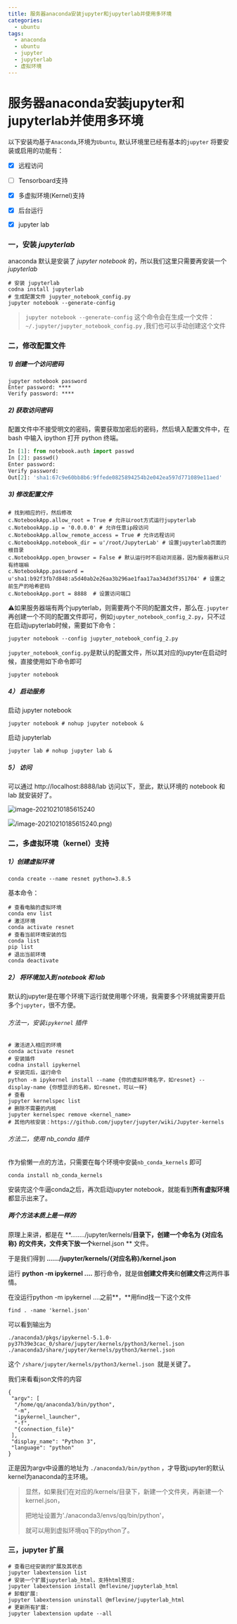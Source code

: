 ```yaml
---
title: 服务器anaconda安装jupyter和jupyterlab并使用多环境
categories:
  - ubuntu
tags:
  - anaconda
  - ubuntu
  - jupyter
  - jupyterlab
  - 虚拟环境
---
```


# 服务器anaconda安装jupyter和jupyterlab并使用多环境

以下安装均基于`Anaconda`,环境为`Ubuntu`, 默认环境里已经有基本的`jupyter`
将要安装或启用的功能有：

- [x] 远程访问

- [ ] Tensorboard支持

- [x] 多虚拟环境(Kernel)支持

- [x] 后台运行

- [x] jupyter lab

### 一，安装 *jupyterlab*

anaconda 默认是安装了 *jupyter notebook* 的，所以我们这里只需要再安装一个 *jupyterlab*

```shell
# 安装 jupyterlab
codna install jupyterlab
# 生成配置文件 jupyter_notebook_config.py
jupyter notebook --generate-config

```

> `jupyter notebook --generate-config`  这个命令会在生成一个文件： `~/.jupyter/jupyter_notebook_config.py` ,我们也可以手动创建这个文件

### 二，修改配置文件

##### 1) 创建一个访问密码

```shell
jupyter notebook password
Enter password: ****
Verify password: ****
```

##### 2) 获取访问密码

配置文件中不接受明文的密码，需要获取加密后的密码，然后填入配置文件中，在 bash 中输入 ipython 打开 python 终端。

```python
In [1]: from notebook.auth import passwd
In [2]: passwd()
Enter password:
Verify password:
Out[2]: 'sha1:67c9e60bb8b6:9ffede0825894254b2e042ea597d771089e11aed'
```

##### 3) 修改配置文件

```shell
# 找到相应的行，然后修改
c.NotebookApp.allow_root = True # 允许以root方式运行jupyterlab
c.NotebookApp.ip = '0.0.0.0' # 允许任意ip段访问
c.NotebookApp.allow_remote_access = True # 允许远程访问
c.NotebookApp.notebook_dir = u'/root/JupyterLab' # 设置jupyterlab页面的根目录
c.NotebookApp.open_browser = False # 默认运行时不启动浏览器，因为服务器默认只有终端嘛
c.NotebookApp.password = u'sha1:b92f3fb7d848:a5d40ab2e26aa3b296ae1faa17aa34d3df351704' # 设置之前生产的哈希密码
c.NotebookApp.port = 8888  # 设置访问端口
```

⚠️如果服务器端有两个jupyterlab，则需要两个不同的配置文件，那么在`.jupyter`再创建一个不同的配置文件即可，例如`jupyter_notebook_config_2.py`，只不过在启动jupyterlab时候，需要如下命令：

```shell
jupyter notebook --config jupyter_notebook_config_2.py
```

`jupyter_notebook_config.py`是默认的配置文件，所以其对应的jupyter在启动时候，直接使用如下命令即可

```shell
jupyter notebook
```

##### 4） 启动服务

启动 jupyter notebook

`jupyter notebook # nohup jupyter notebook &` 

启动 jupyterlab

`jupyter lab # nohup jupyter lab &`

##### 5） 访问

可以通过 http://localhost:8888/lab 访问以下，至此，默认环境的 notebook 和 lab 就安装好了。

![image-20210210185615240](/public/img/image-20210210185615240.png)

![](https://github.com/Max-PJB/Max-PJB.github.io/tree/master/public/img)/image-20210210185615240.png)

### 二，多虚拟环境（kernel）支持

##### 1）创建虚拟环境

`conda create --name resnet python=3.8.5`

基本命令：

```shell
# 查看电脑的虚拟环境
conda env list
# 激活环境
conda activate resnet
# 查看当前环境安装的包
conda list
pip list
# 退出当前环境
conda deactivate
```

##### 2） 将环境加入到 notebook 和 lab

默认的jupyter是在哪个环境下运行就使用哪个环境，我需要多个环境就需要开启多个`jupyter`，很不方便。

###### 方法一，安装`ipykernel` 插件

```shell
# 激活进入相应的环境
conda activate resnet
# 安装插件
codna install ipykernel
# 安装完后，运行命令
python -m ipykernel install --name {你的虚拟环境名字，如resnet} --display-name {你想显示的名称，如resnet，可以一样}
# 查看
jupyter kernelspec list
# 删除不需要的内核
jupyter kernelspec remove <kernel_name>
# 其他内核安装：https://github.com/jupyter/jupyter/wiki/Jupyter-kernels
```

###### 方法二，使用 nb_conda 插件

作为偷懒一点的方法，只需要在每个环境中安装`nb_conda_kernels` 即可

```shell
conda install nb_conda_kernels
```

 安装完这个牛逼conda之后，再次启动jupyter notebook，就能看到**所有虚拟环境**都显示出来了。

##### 两个方法本质上是一样的

原理上来讲，都是在 **......../jupyter/kernels/**目录下，创建一个命名为 **{对应名称}** 的文件夹，文件夹下放一个**kernel.json ** 文件。

于是我们得到 **....../jupyter/kernels/{对应名称}/kernel.json**

运行 **python -m ipykernel ....**  那行命令，就是做**创建文件夹**和**创建文件**这两件事情。

在没运行python -m ipykernel ....之前**，**用find找一下这个文件

```shell
find . -name 'kernel.json'
```

可以看到输出为

```shell
./anaconda3/pkgs/ipykernel-5.1.0-py37h39e3cac_0/share/jupyter/kernels/python3/kernel.json
./anaconda3/share/jupyter/kernels/python3/kernel.json
```

这个 `/share/jupyter/kernels/python3/kernel.json `就是关键了。

我们来看看json文件的内容

```shell
{
 "argv": [
  "/home/qq/anaconda3/bin/python",
  "-m",
  "ipykernel_launcher",
  "-f",
  "{connection_file}"
 ],
 "display_name": "Python 3",
 "language": "python"
}
```

正是因为argv中设置的地址为 `./anaconda3/bin/python` ，才导致jupyter的默认kernel为anaconda的主环境。

> 显然，如果我们在对应的/kernels/目录下，新建一个文件夹，再新建一个kernel.json，
>
> 把地址设置为'./anaconda3/envs/qq/bin/python'，
>
> 就可以用到虚拟环境qq下的python了。

### 三，jupyter 扩展

```shell
# 查看已经安装的扩展及其状态
jupyter labextension list
# 安装一个扩展jupyterlab_html，支持html预览:
jupyter labextension install @mflevine/jupyterlab_html
# 卸载扩展:
jupyter labextension uninstall @mflevine/jupyterlab_html
# 更新所有扩展:
jupyter labextension update --all
```

